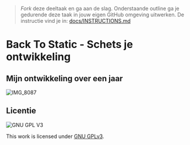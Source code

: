 > _Fork_ deze deeltaak en ga aan de slag. 
Onderstaande outline ga je gedurende deze taak in jouw eigen GitHub omgeving uitwerken. 
De instructie vind je in: [docs/INSTRUCTIONS.md](docs/INSTRUCTIONS.md)

# Back To Static - Schets je ontwikkeling

## Mijn ontwikkeling over een jaar
![IMG_8087](https://user-images.githubusercontent.com/34651215/205862591-22e550c1-8e87-4f5e-82b3-a198fa4a51bb.jpg)


## Licentie

![GNU GPL V3](https://www.gnu.org/graphics/gplv3-127x51.png)

This work is licensed under [GNU GPLv3](./LICENSE).
